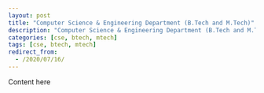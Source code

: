 ```yaml
---
layout: post
title: "Computer Science & Engineering Department (B.Tech and M.Tech)"
description: "Computer Science & Engineering Department (B.Tech and M.Tech)"
categories: [cse, btech, mtech]
tags: [cse, btech, mtech]
redirect_from:
  - /2020/07/16/
---
```

Content here
